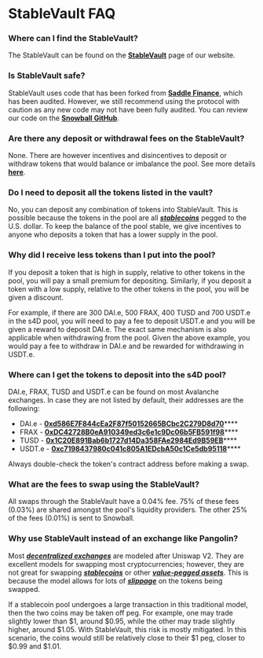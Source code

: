# StableVault FAQ

### Where can I find the StableVault?

The StableVault can be found on the [**StableVault**](https://app.snowball.network/s4d-vault) page of our website.

### Is StableVault safe?

StableVault uses code that has been forked from [**Saddle Finance**](https://saddle.finance), which has been audited. However, we still recommend using the protocol with caution as any new code may not have been fully audited. You can review our code on the [**Snowball GitHub**](https://github.com/Snowball-Finance).

### Are there any deposit or withdrawal fees on the StableVault?

None. There are however incentives and disincentives to deposit or withdraw tokens that would balance or imbalance the pool. See more details [**here**](../our-products/stablevault.md).

### Do I need to deposit all the tokens listed in the vault?

No, you can deposit any combination of tokens into StableVault. This is possible because the tokens in the pool are all [_**stablecoins**_](https://snowballs.gitbook.io/snowball-docs/resources/defi-glossary#stablecoin) pegged to the U.S. dollar. To keep the balance of the pool stable, we give incentives to anyone who deposits a token that has a lower supply in the pool.

### Why did I receive less tokens than I put into the pool?

If you deposit a token that is high in supply, relative to other tokens in the pool, you will pay a small premium for depositing. Similarly, if you deposit a token with a low supply, relative to the other tokens in the pool, you will be given a discount.

For example, if there are 300 DAI.e, 500 FRAX, 400 TUSD and 700 USDT.e in the s4D pool, you will need to pay a fee to deposit USDT.e and you will be given a reward to deposit DAI.e. The exact same mechanism is also applicable when withdrawing from the pool. Given the above example, you would pay a fee to withdraw in DAI.e and be rewarded for withdrawing in USDT.e.

### Where can I get the tokens to deposit into the s4D pool?

DAI.e, FRAX, TUSD and USDT.e can be found on most Avalanche exchanges. In case they are not listed by default, their addresses are the following:

* DAI.e - [**0xd586E7F844cEa2F87f50152665BCbc2C279D8d70**](https://snowtrace.io/token/0xd586E7F844cEa2F87f50152665BCbc2C279D8d70)****
* FRAX - [**0xDC42728B0eA910349ed3c6e1c9Dc06b5FB591f98**](https://snowtrace.io/token/0xDC42728B0eA910349ed3c6e1c9Dc06b5FB591f98)****
* TUSD - [**0x1C20E891Bab6b1727d14Da358FAe2984Ed9B59EB**](https://snowtrace.io/token/0x1C20E891Bab6b1727d14Da358FAe2984Ed9B59EB)****
* USDT.e - [**0xc7198437980c041c805A1EDcbA50c1Ce5db95118**](https://snowtrace.io/token/0xc7198437980c041c805A1EDcbA50c1Ce5db95118)****

Always double-check the token's contract address before making a swap.

### What are the fees to swap using the StableVault?

All swaps through the StableVault have a 0.04% fee. 75% of these fees (0.03%) are shared amongst the pool's liquidity providers. The other 25% of the fees (0.01%) is sent to Snowball.

### Why use StableVault instead of an exchange like Pangolin?

Most [_**decentralized exchanges**_](https://snowballs.gitbook.io/snowball-docs/resources/defi-glossary#decentralized-exchange-dex) are modeled after Uniswap V2. They are excellent models for swapping most cryptocurrencies; however, they are not great for swapping [_**stablecoins**_](https://snowballs.gitbook.io/snowball-docs/resources/defi-glossary#stablecoin) or other [_**value-pegged assets**_](https://snowballs.gitbook.io/snowball-docs/resources/defi-glossary#pegged-tokens). This is because the model allows for lots of [_**slippage**_](https://snowballs.gitbook.io/snowball-docs/resources/defi-glossary#slippage) on the tokens being swapped.

If a stablecoin pool undergoes a large transaction in this traditional model, then the two coins may be taken off peg. For example, one may trade slightly lower than $1, around $0.95, while the other may trade slightly higher, around $1.05. With StableVault, this risk is mostly mitigated. In this scenario, the coins would still be relatively close to their $1 peg, closer to $0.99 and $1.01.
